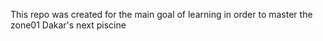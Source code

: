 This repo was created for the main goal of learning in order to master the zone01 Dakar's next piscine
